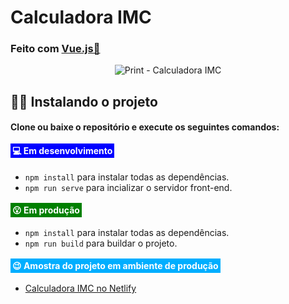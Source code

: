 # Calculadora IMC
### Feito com [Vue.js💚](https://github.com/vuejs/vue)

<div align="center">

![Print - Calculadora IMC](https://i.imgur.com/v3uoxgW.png)
</div>

## 🏃‍♂️ Instalando o projeto

#### Clone ou baixe o repositório e execute os seguintes comandos:

#### <span style="padding: 3px 3px; background: blue; color: #fff;">💻 Em desenvolvimento</span>

- `npm install` para instalar todas as dependências.
- `npm run serve` para incializar o servidor front-end.

#### <span style="padding: 3px 3px; background: green; color: #fff;">😮 Em produção</span>
- `npm install` para instalar todas as dependências.
- `npm run build` para buildar o projeto.

#### <span style="padding: 3px 3px; background: #00aeff; color: #fff;">😉 Amostra do projeto em ambiente de produção</span>
- [Calculadora IMC no Netlify](https://calculadora-imc-rm.netlify.app)
